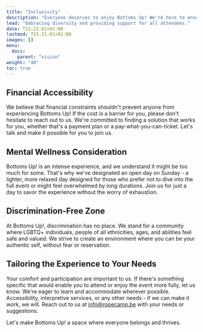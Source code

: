 ```yaml
---
title: "Inclusivity"
description: "Everyone deserves to enjoy Bottoms Up! We're here to ensure that happens."
lead: "Embracing diversity and providing support for all attendees."
date: T15:21:01+02:00
lastmod: T15:21:01+02:00
images: []
menu: 
  docs:
    parent: "vision"
weight: "40"
toc: true
---
```




## Financial Accessibility

We believe that financial constraints shouldn't prevent anyone from experiencing Bottoms Up! If the cost is a barrier for you, please don't hesitate to reach out to us. We're committed to finding a solution that works for you, whether that's a payment plan or a pay-what-you-can-ticket. Let's talk and make it possible for you to join us.

## Mental Wellness Consideration

Bottoms Up! is an intense experience, and we understand it might be too much for some. That's why we've designated an open day on Sunday - a lighter, more relaxed day designed for those who prefer not to dive into the full event or might feel overwhelmed by long durations. Join us for just a day to savor the experience without the worry of exhaustion.

## Discrimination-Free Zone

At Bottoms Up!, discrimination has no place. We stand for a community where LGBTQ+ individuals, people of all ethnicities, ages, and abilities feel safe and valued. We strive to create an environment where you can be your authentic self, without fear or reservation.

## Tailoring the Experience to Your Needs

Your comfort and participation are important to us. If there's something specific that would enable you to attend or enjoy the event more fully, let us know. We're eager to learn and accommodate wherever possible. Accessibility, interpretive services, or any other needs - if we can make it work, we will. Reach out to us at [info@ropecamp.be](mailto:info@ropecamp.be) with your needs or suggestions.

Let's make Bottoms Up! a space where everyone belongs and thrives.